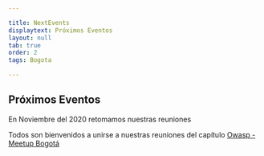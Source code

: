 ```yaml
---

title: NextEvents
displaytext: Próximos Eventos
layout: null
tab: true
order: 2
tags: Bogota

---
```


## Próximos Eventos

En Noviembre del 2020 retomamos nuestras reuniones

Todos son bienvenidos a unirse a nuestras reuniones del capítulo
[Owasp - Meetup Bogotá](https://www.meetup.com/es-ES/OWASP-Bogota-Meetup-Group/)
